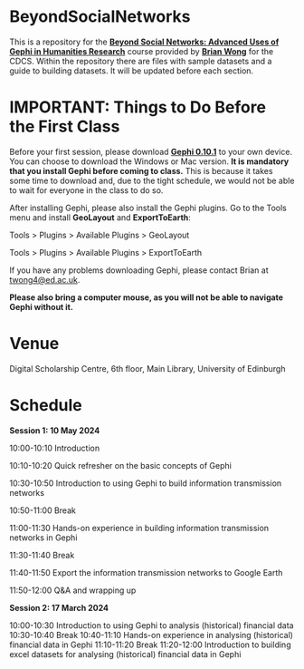 # BeyondSocialNetworks

This is a repository for the [**Beyond Social Networks: Advanced Uses of Gephi in Humanities Research**](https://www.cdcs.ed.ac.uk/events/beyond-social-networks-advanced-uses-gephi-humanities-research) course provided by [**Brian Wong**](https://www.ed.ac.uk/profile/tsz-ho-wong) for the CDCS. Within the repository there are files with sample datasets and a guide to building datasets. It will be updated before each section.

# IMPORTANT: Things to Do Before the First Class

Before your first session, please download [**Gephi 0.10.1**](https://gephi.org/users/download/) to your own device. You can choose to download the Windows or Mac version. **It is mandatory that you install Gephi before coming to class.** This is because it takes some time to download and, due to the tight schedule, we would not be able to wait for everyone in the class to do so.

After installing Gephi, please also install the Gephi plugins. Go to the Tools menu and install **GeoLayout** and **ExportToEarth**:

Tools > Plugins > Available Plugins > GeoLayout

Tools > Plugins > Available Plugins > ExportToEarth

If you have any problems downloading Gephi, please contact Brian at twong4@ed.ac.uk.

**Please also bring a computer mouse, as you will not be able to navigate Gephi without it.**

# Venue

Digital Scholarship Centre, 6th floor, Main Library, University of Edinburgh

# Schedule

**Session 1: 10 May 2024**

10:00-10:10 Introduction

10:10-10:20 Quick refresher on the basic concepts of Gephi

10:30-10:50 Introduction to using Gephi to build information transmission networks 

10:50-11:00 Break

11:00-11:30 Hands-on experience in building information transmission networks in Gephi

11:30-11:40 Break

11:40-11:50 Export the information transmission networks to Google Earth

11:50-12:00 Q&A and wrapping up

**Session 2: 17 March 2024**

10:00-10:30 Introduction to using Gephi to analysis (historical) financial data
10:30-10:40 Break
10:40-11:10 Hands-on experience in analysing (historical) financial data in Gephi
11:10-11:20 Break
11:20-12:00 Introduction to building excel datasets for analysing (historical) financial data in Gephi
